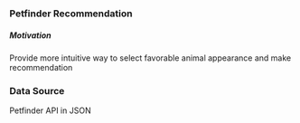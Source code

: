 <h3>Petfinder Recommendation</h3>
<p>
  <h5>Motivation</h5>
  Provide more intuitive way to select favorable animal appearance and make recommendation
</p>

<h3>Data Source</h3>
<p>Petfinder API in JSON</p>

